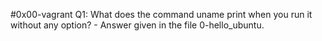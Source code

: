  #0x00-vagrant
Q1: What does the command uname print when you run it without any option? - Answer given in the file 0-hello_ubuntu.
